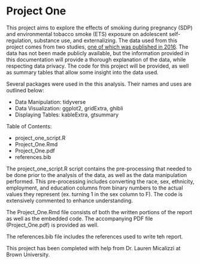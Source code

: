 # Project One

This project aims to explore the effects of smoking during pregnancy (SDP) and environmental tobacco smoke (ETS) exposure on adolescent self-regulation, substance use, and externalizing. The data used from this project comes from two studies, <a href='https://pubmed.ncbi.nlm.nih.gov/27818283/'>one of which was published in 2016</a>. The data has not been made publicly available, but the information provided in this documentation will provide a thorough explanation of the data, while respecting data privacy. The code for this project will be provided, as well as summary tables that allow some insight into the data used.

Several packages were used in the this analysis. Their names and uses are outlined below:
- Data Manipulation: tidyverse
- Data Visualization: ggplot2, gridExtra, ghibli
- Displaying Tables: kableExtra, gtsummary

Table of Contents:
- project_one_script.R
- Project_One.Rmd
- Project_One.pdf
- references.bib

The project_one_script.R script contains the pre-processing that needed to be done prior to the analysis of the data, as well as the data manipulation performed. This pre-processing includes converting the race, sex, ethnicity, employment, and education columns from binary numbers to the actual values they represent (ex. turning 1 in the sex column to F). The code is extensively commented to enhance understanding.

The Project_One.Rmd file consists of both the written portions of the report as well as the embedded code. The accompanying PDF file (Project_One.pdf) is provided as well.

The references.bib file includes the references used to write teh report.

This project has been completed with help from Dr. Lauren Micalizzi at Brown University.
